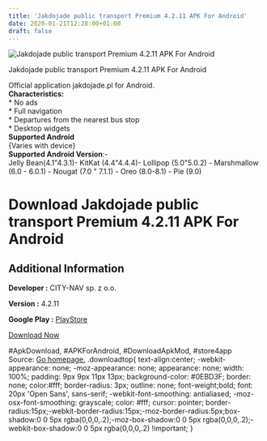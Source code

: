 ```yaml
---
title: 'Jakdojade public transport Premium 4.2.11 APK For Android'
date: 2020-01-21T12:28:00+01:00
draft: false
---
```


![Jakdojade public transport Premium 4.2.11 APK For Android](https://i1.wp.com/apkhome.net/wp-content/uploads/2020/01/Jakdojade-public-transport-Premium-4.2.11.png "Jakdojade public transport Premium 4.2.11 APK For Android")

  

Jakdojade public transport Premium 4.2.11 APK For Android

Official application jakdojade.pl for Android.  
**Characteristics:**  
\* No ads  
\* Full navigation  
\* Departures from the nearest bus stop  
\* Desktop widgets  
**Supported Android**  
{Varies with device}  
**Supported Android Version**:-  
Jelly Bean(4.1"4.3.1)- KitKat (4.4"4.4.4)- Lollipop (5.0"5.0.2) - Marshmallow (6.0 - 6.0.1) - Nougat (7.0 " 7.1.1) - Oreo (8.0-8.1) - Pie (9.0)

Download Jakdojade public transport Premium 4.2.11 APK For Android
==================================================================

Additional Information
----------------------

**Developer :** CITY-NAV sp. z o.o.

**Version :** 4.2.11

**Google Play :** [PlayStore](https://play.google.com/store/apps/details?id=com.citynav.jakdojade.pl.android)

  

[Download Now](https://store4app.co/post/jakdojade-public-transport-premium-4-2-11-apk-for-android_1579586380)

  
#ApkDownload, #APKForAndroid, #DownloadApkMod, #store4app  
Source: [Go homepage.](https://store4app.co/post/jakdojade-public-transport-premium-4-2-11-apk-for-android_1579586380) .downloadtop{ text-align:center; -webkit-appearance: none; -moz-appearance: none; appearance: none; width: 100%; padding: 9px 9px 11px 13px; background-color: #0EBD3F; border: none; color:#fff; border-radius: 3px; outline: none; font-weight;bold; font: 20px 'Open Sans', sans-serif; -webkit-font-smoothing: antialiased; -moz-osx-font-smoothing: grayscale; color: #fff; cursor: pointer; border-radius:15px;-webkit-border-radius:15px;-moz-border-radius:5px;box-shadow:0 0 5px rgba(0,0,0,.2);-moz-box-shadow:0 0 5px rgba(0,0,0,.2);-webkit-box-shadow:0 0 5px rgba(0,0,0,.2) !important; }